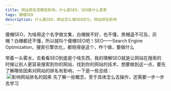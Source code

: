 ```yaml
---
title: 网站排名受哪些影响，什么是SEO，SEO是什么意思
tags: 傻帽SEO
description: 什么是SEO，网站怎么做SEO优化，网站排名影响
---
```


傻帽SEO，为啥用这个名字做文集，白帽做不好，也不懂，黑帽遥不可及，灰帽？白帽都还不懂，所以就叫个傻帽SEO吧！SEO——Search Engine Optimization，搜索引擎优化，都晓得是这个，咋个做，要做什么

带着一头雾水，去看看SEO到底是个啥东西，我的理解SEO就是让网站在搜索的时候让别人更容易搜索到你的网站，找到你的网站的技术，想要做到这一点，要先了解哪些因素对网站的排名有影响，一下是一些总结：<br>  ![影响网站排名的因素](https://s1.ax1x.com/2020/06/17/NAR56I.png)
先了解一些概念，至于具体怎么去操作，还需要一步一步去学习





